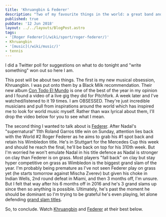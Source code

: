 ```yaml
---
title: 'Khruangbin & Federer'
description: "Two of my favourite things in the world: a great band and a great athlete."
published: true
pubDate: '12 Jun 2018'
layout: ../../layouts/BlogPost.astro
tags:
- '[Roger Federer](/wiki/sport/roger-federer/)'
- Khruangbin
- '[music](/wiki/music/)'
- tennis
---
```


I did a Twitter poll for suggestions on what to do tonight and "write something" won out so here I am.

This post will be about two things. The first is my new musical obsession, Khruangbin. I was put onto them by a Black Milk recommendation. Their new album [Con Todo El Mundo](https://khruangbin.bandcamp.com/album/con-todo-el-mundo-excluding-n-s-america) is one of the best of the year in my opinion and I found a video of a live gig they did for Pitchfork. A week later and I've watched/listened to it 19 times. I am OBSESSED. They're just incredible musicians and pull from inspirations around the world which has inspired me to look for world music myself. Rather than wax lyrical about them, I'll drop the video below for you to see what I mean.

The second thing I wanted to talk about is [Federer](/posts/last-donut-of-the-night-when-federer-dilla-united-for-1-weekend/). After Nadal's "supernatural" 11th Roland Garros title win on Sunday, attention lies back with the World #2 Roger Federer as he aims to grab his #1 spot back and retain his Wimbledon title. He's in Stuttgart for the Mercedes Cup this week and should he reach the final, he'll be back on top for his 310th week. But I'm worried he won't emulate Nadal in his title defence as Nadal is stronger on clay than Federer is on grass. Most players "fall back" on clay but stay hyper competitive on grass as Wimbledon is the biggest grand slam of the year. I'm probably being premature as I've not seen Federer play on grass yet (he starts tomorrow against Mischa Zverev) but given his choke in Indian Wells, 2nd round defeat in Miami, and then 3 months off, I'm unsure. But I felt that way after his 6 months off in 2016 and he's 3 grand slams up since then so anything is possible. Ultimately, he's past the moment he should be dominant so I'm trying to be grateful he's even playing, let alone defending [grand slam titles](/posts/roger-federer-numbers-game/).

So, to conclude. Watch [Khruangbin](https://www.youtube.com/watch?v=q4xKvHANqjk) and [Federer](https://www.youtube.com/watch?v=gmpLSW47MPQ) at their best below.